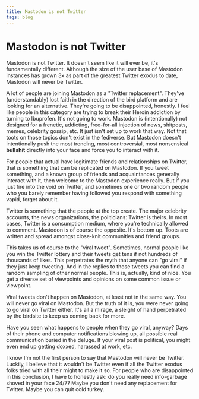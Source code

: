 ```yaml
---
title: Mastodon is not Twitter
tags: blog
---
```

# Mastodon is not Twitter

Mastodon is not Twitter. It doesn't seem like it will ever be, it's fundamentally different. Although the size of the user base of Mastodon instances has grown 3x as part of the greatest Twitter exodus to date, Mastodon will never be Twitter.

A lot of people are joining Mastodon as a "Twitter replacement". They've (understandably) lost faith in the direction of the bird platform and are looking for an alternative. They're going to be disappointed, honestly. I feel like people in this category are trying to break their Heroin addiction by turning to Ibuprofen. It's not going to work. Mastodon is (intentionally) not designed for a frenetic, addicting, free-for-all injection of news, shitposts, memes, celebrity gossip, etc. It just isn't set up to work that way. Not that toots on those topics don't exist in the fediverse. But Mastodon doesn't intentionally push the most trending, most controversial, most nonsensical **bullshit** directly into your face and force you to interact with it.

For people that actual have legitimate friends and relationships on Twitter, that *is* something that can be replicated on Mastodon. If you tweet something, and a known group of friends and acquaintances generally interact with it, then welcome to the Mastodon experience really. But if you just fire into the void on Twitter, and sometimes one or two random people who you barely remember having followed you respond with something vapid, forget about it.

Twitter is something that the people at the top create. The major celebrity accounts, the news organizations, the politicians: Twitter is theirs. In most cases, Twitter is a consumption medium, where you're technically allowed to comment. Mastodon is of course the opposite. It's bottom up. Toots are written and spread amongst close-knit communities and friend groups.

This takes us of course to the "viral tweet". Sometimes, normal people like you win the Twitter lottery and their tweets get tens if not hundreds of thousands of likes. This perpetrates the myth that anyone can "go viral" if they just keep tweeting. And in the replies to those tweets you can find a random sampling of other normal people. This is, actually, kind of nice. You get a diverse set of viewpoints and opinions on some common issue or viewpoint.

Viral tweets don't happen on Mastodon, at least not in the same way. You will never go viral on Mastodon. But the truth of it is, you were never going to go viral on Twitter either. It's all a mirage, a sleight of hand perpetrated by the birdsite to keep us coming back for more.

Have you seen what happens to people when they go viral, anyway? Days of their phone and computer notifications blowing up, all possible real communication buried in the deluge. If your viral post is political, you might even end up getting doxxed, harassed at work, etc.

I know I'm not the first person to say that Mastodon will never be Twitter. Luckily, I believe that it wouldn't be Twitter even if all the Twitter exodus folks tried with all their might to make it so. For people who are disappointed in this conclusion, I have to honestly ask: do you really need info-garbage shoved in your face 24/7? Maybe you don't need any replacement for Twitter. Maybe you can quit cold turkey.
